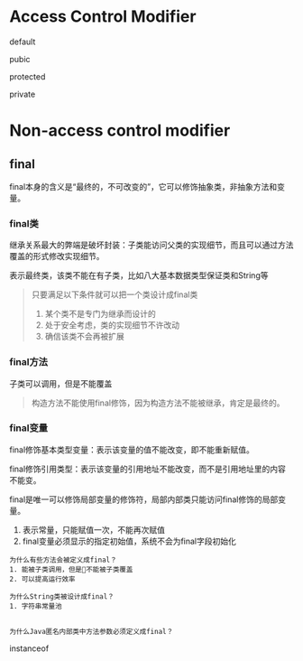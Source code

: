 # Access Control Modifier

default

pubic 

protected

private


# Non-access control modifier

## final
final本身的含义是“最终的，不可改变的”，它可以修饰抽象类，非抽象方法和变量。 

### final类
继承关系最大的弊端是破坏封装：子类能访问父类的实现细节，而且可以通过方法覆盖的形式修改实现细节。

表示最终类，该类不能在有子类，比如八大基本数据类型保证类和String等
> 只要满足以下条件就可以把一个类设计成final类 
> 1. 某个类不是专门为继承而设计的 
> 2. 处于安全考虑，类的实现细节不许改动 
> 3. 确信该类不会再被扩展 

### final方法
子类可以调用，但是不能覆盖
> 构造方法不能使用final修饰，因为构造方法不能被继承，肯定是最终的。

### final变量

final修饰基本类型变量：表示该变量的值不能改变，即不能重新赋值。 

final修饰引用类型：表示该变量的引用地址不能改变，而不是引用地址里的内容不能变。

final是唯一可以修饰局部变量的修饰符，局部内部类只能访问final修饰的局部变量。

1. 表示常量，只能赋值一次，不能再次赋值
2. final变量必须显示的指定初始值，系统不会为final字段初始化

```
为什么有些方法会被定义成final？
1. 能被子类调用，但是不能被子类覆盖
2. 可以提高运行效率

为什么String类被设计成final？
1. 字符串常量池


为什么Java匿名内部类中方法参数必须定义成final？

```


instanceof